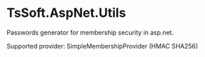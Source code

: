 # TsSoft.AspNet.Utils
Passwords generator for membership security in asp.net.

Supported provider: SimpleMembershipProvider (HMAC SHA256)

